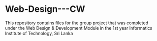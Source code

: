 # Web-Design---CW
This repository contains files for the group project that was completed under the Web Design &amp; Development Module in the 1st year Informatics Institute of Technology, Sri Lanka
